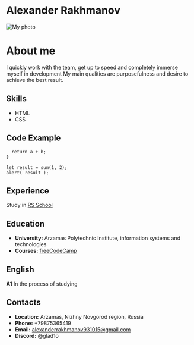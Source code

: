# Alexander Rakhmanov

![My photo](https://i.ibb.co/gWSPrs2/IPP5-LYUKc-RE.jpg)

# About me

I quickly work with the team, get up to speed and completely immerse myself in development
My main qualities are purposefulness and desire to achieve the best result.

## Skills

* HTML
* CSS

## Code Example

``` function sum(a, b) {
  return a + b;
}

let result = sum(1, 2);
alert( result );
```

## Experience

Study in [RS School](https://rs.school/)

## Education

* **University:** Arzamas Polytechnic Institute, information systems and technologies
* **Courses:** [freeCodeCamp](https://www.freecodecamp.org/)

## English

**A1** In the process of studying

## Contacts

* **Location:** Arzamas, Nizhny Novgorod region, Russia
* **Phone:** +79875365419
* **Email:** alexanderrakhmanov931015@gmail.com
* **Discord:** @glad1o